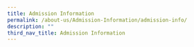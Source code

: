 ```yaml
---
title: Admission Information
permalink: /about-us/Admission-Information/admission-info/
description: ""
third_nav_title: Admission Information
---
```

